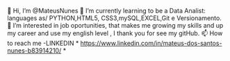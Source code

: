 👋 Hi, I’m @MateusNunes
🌱 I’m currently learning to be a Data Analist: languages as/ PYTHON,HTML5, CSS3,mySQL,EXCEL,Git e Versionamento.
👀 I’m interested in job oportunities, that makes me growing my skills and up my career and use my english level , I thank you for see my gitHub.
📫 How to reach me -LINKEDIN * https://www.linkedin.com/in/mateus-dos-santos-nunes-b83914210/ *

<!---
DarkR2704/DarkR2704 is a ✨ special ✨ repository because its `README.md` (this file) appears on your GitHub profile.
You can click the Preview link to take a look at your changes.
--->
